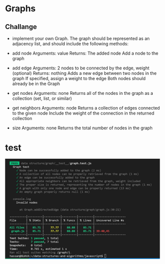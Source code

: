 # Graphs

## Challange 

-  implement your own Graph. The graph should be represented as an adjacency list, and should include the following methods:

* add node
Arguments: value
Returns: The added node
 Add a node to the graph

* add edge
Arguments: 2 nodes to be connected by the edge, weight (optional)
Returns: nothing
Adds a new edge between two nodes in the graph
If specified, assign a weight to the edge
Both nodes should already be in the Graph

* get nodes
Arguments: none
Returns all of the nodes in the graph as a collection (set, list, or similar)


* get neighbors
Arguments: node
Returns a collection of edges connected to the given node
Include the weight of the connection in the returned collection


* size
Arguments: none
Returns the total number of nodes in the graph




# test 
![image info](./gtest.png)